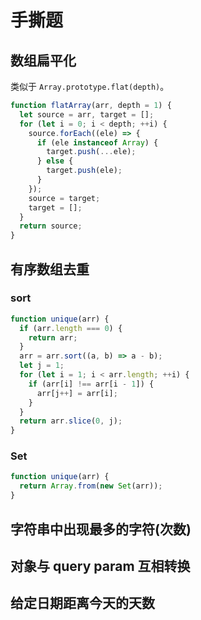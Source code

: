 # 手撕题

## 数组扁平化

类似于 `Array.prototype.flat(depth)`。

```js
function flatArray(arr, depth = 1) {
  let source = arr, target = [];
  for (let i = 0; i < depth; ++i) {
    source.forEach((ele) => {
      if (ele instanceof Array) {
        target.push(...ele);
      } else {
        target.push(ele);
      }
    });
    source = target;
    target = [];
  }
  return source;
}
```

## 有序数组去重

### sort

```js
function unique(arr) {
  if (arr.length === 0) {
    return arr;
  }
  arr = arr.sort((a, b) => a - b);
  let j = 1;
  for (let i = 1; i < arr.length; ++i) {
    if (arr[i] !== arr[i - 1]) {
      arr[j++] = arr[i];
    }
  }
  return arr.slice(0, j);
}
```

### Set

```js
function unique(arr) {
  return Array.from(new Set(arr));
}
```

## 字符串中出现最多的字符(次数)

## 对象与 query param 互相转换

## 给定日期距离今天的天数
